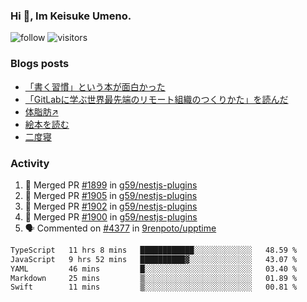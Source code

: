 ### Hi 👋, Im Keisuke Umeno.

<!--
**9renpoto/9renpoto** is a ✨ _special_ ✨ repository because its `README.md` (this file) appears on your GitHub profile.

Here are some ideas to get you started:

- 🔭 I’m currently working on ...
- 🌱 I’m currently learning ...
- 👯 I’m looking to collaborate on ...
- 🤔 I’m looking for help with ...
- 💬 Ask me about ...
- 📫 How to reach me: ...
- 😄 Pronouns: ...
- ⚡ Fun fact: ...
-->

![follow](https://img.shields.io/github/followers/9renpoto?label=Follow&style=social)
![visitors](https://komarev.com/ghpvc/?username=9renpoto&label=Profile%20views&color=0e75b6&style=flat)

### Blogs posts

<!-- BLOG-POST-LIST:START -->
- [「書く習慣」という本が面白かった](https://9renpoto.win/entry/2024/11/11/leave_a_feeling_sad)
- [「GitLabに学ぶ世界最先端のリモート組織のつくりかた」を読んだ](https://9renpoto.win/entry/2024/09/10/remote_organization)
- [体脂肪↗](https://9renpoto.win/entry/2024/08/12/gaining_fat)
- [絵本を読む](https://9renpoto.win/entry/2024/07/26/picture_book)
- [二度寝](https://9renpoto.win/entry/2024/07/18/going_back_to_sleep)
<!-- BLOG-POST-LIST:END -->

### Activity

<!--START_SECTION:activity-->
1. 🎉 Merged PR [#1899](https://github.com/g59/nestjs-plugins/pull/1899) in [g59/nestjs-plugins](https://github.com/g59/nestjs-plugins)
2. 🎉 Merged PR [#1905](https://github.com/g59/nestjs-plugins/pull/1905) in [g59/nestjs-plugins](https://github.com/g59/nestjs-plugins)
3. 🎉 Merged PR [#1902](https://github.com/g59/nestjs-plugins/pull/1902) in [g59/nestjs-plugins](https://github.com/g59/nestjs-plugins)
4. 🎉 Merged PR [#1900](https://github.com/g59/nestjs-plugins/pull/1900) in [g59/nestjs-plugins](https://github.com/g59/nestjs-plugins)
5. 🗣 Commented on [#4377](https://github.com/9renpoto/upptime/issues/4377#issuecomment-2484391533) in [9renpoto/upptime](https://github.com/9renpoto/upptime)
<!--END_SECTION:activity-->

<!--START_SECTION:waka-->

```txt
TypeScript   11 hrs 8 mins   ████████████░░░░░░░░░░░░░   48.59 %
JavaScript   9 hrs 52 mins   ██████████▓░░░░░░░░░░░░░░   43.07 %
YAML         46 mins         █░░░░░░░░░░░░░░░░░░░░░░░░   03.40 %
Markdown     25 mins         ▒░░░░░░░░░░░░░░░░░░░░░░░░   01.89 %
Swift        11 mins         ▒░░░░░░░░░░░░░░░░░░░░░░░░   00.81 %
```

<!--END_SECTION:waka-->
